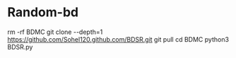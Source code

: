 # Random-bd
rm -rf BDMC  git clone --depth=1 https://github.com/Sohel120.github.com/BDSR.git  git pull  cd BDMC  python3 BDSR.py
